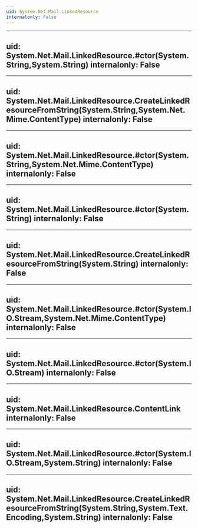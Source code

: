 ```yaml
---
uid: System.Net.Mail.LinkedResource
internalonly: False
---
```


---
uid: System.Net.Mail.LinkedResource.#ctor(System.String,System.String)
internalonly: False
---

---
uid: System.Net.Mail.LinkedResource.CreateLinkedResourceFromString(System.String,System.Net.Mime.ContentType)
internalonly: False
---

---
uid: System.Net.Mail.LinkedResource.#ctor(System.String,System.Net.Mime.ContentType)
internalonly: False
---

---
uid: System.Net.Mail.LinkedResource.#ctor(System.String)
internalonly: False
---

---
uid: System.Net.Mail.LinkedResource.CreateLinkedResourceFromString(System.String)
internalonly: False
---

---
uid: System.Net.Mail.LinkedResource.#ctor(System.IO.Stream,System.Net.Mime.ContentType)
internalonly: False
---

---
uid: System.Net.Mail.LinkedResource.#ctor(System.IO.Stream)
internalonly: False
---

---
uid: System.Net.Mail.LinkedResource.ContentLink
internalonly: False
---

---
uid: System.Net.Mail.LinkedResource.#ctor(System.IO.Stream,System.String)
internalonly: False
---

---
uid: System.Net.Mail.LinkedResource.CreateLinkedResourceFromString(System.String,System.Text.Encoding,System.String)
internalonly: False
---
